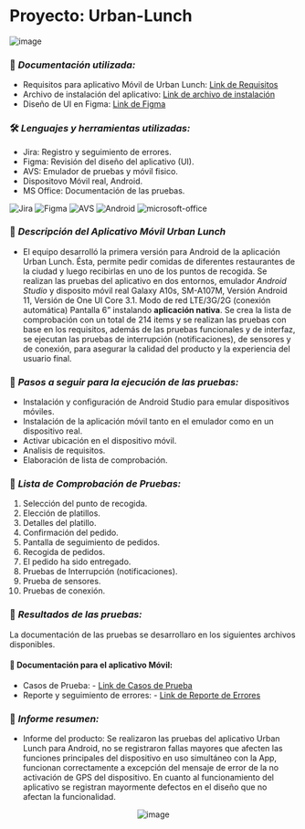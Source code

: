 
# Proyecto: Urban-Lunch
![image](https://github.com/user-attachments/assets/982b3781-5918-4f7f-9b0c-7058b840e4c6)

### :page_facing_up: *Documentación utilizada:* 
- Requisitos para aplicativo Móvil de Urban Lunch: [Link de Requisitos](https://practicum-content.s3.us-west-1.amazonaws.com/new-markets/qa-sprint-5/ESP/Requisitos_para_la_aplicacin_mvil_Urban_lunch.pdf)
- Archivo de instalación del aplicativo:  [Link de archivo de instalación](https://drive.google.com/file/d/1Mbh951hRTU0OrLT96TEUkkX8wDq1xl9n/view?usp=drive_link)
- Diseño de UI en Figma:  [Link de Figma](https://www.figma.com/design/RszsxqxH6fbLfrEnfQUg6X/Urban.Lunch?node-id=0-1&node-type=canvas)


### 🛠️ *Lenguajes y herramientas utilizadas:*
<div id="header" align="left">
    
- Jira: Registro y seguimiento de errores.
- Figma: Revisión del diseño del aplicativo (UI).
- AVS: Emulador de pruebas y móvil fisico.
- Dispositovo Móvil real, Android.
- MS Office: Documentación de las pruebas.

</a>
<img decoding="async" src="https://img.shields.io/badge/Jira-0052CC?style=for-the-badge&logo=Jira&logoColor=white" alt="Jira"/>
<img decoding="async" src="https://img.shields.io/badge/Figma-black?style=for-the-badge&logo=Figma&logoColor=white" alt="Figma"/>
<img decoding="async" src="https://img.shields.io/badge/AVS-404040?style=for-the-badge&logo=AVS&logoColor=white" alt="AVS"/>
<img decoding="async" src="https://img.shields.io/badge/Android-404040?style=for-the-badge&logo=Android&logoColor=white" alt="Android"/>
<img decoding="async" src="https://img.shields.io/badge/Microsoft_Office-D86B01?style=for-the-badge&logo=microsoft-office&logoColor=white" alt="microsoft-office"/>
</a>

### :iphone:  *Descripción del Aplicativo Móvil Urban Lunch* 
- El equipo desarrolló la primera versión para Android de la aplicación Urban Lunch. Ésta, permite pedir comidas de diferentes restaurantes de la ciudad y luego recibirlas en uno de los puntos de recogida. Se realizan las pruebas del aplicativo en dos entornos, emulador *Android Studio* y disposito móvil real Galaxy A10s, SM-A107M, Versión Android 11, Versión de One UI Core 3.1. Modo de red LTE/3G/2G (conexión automática) Pantalla 6” instalando **aplicación nativa**.
 Se crea la lista de comprobación con un total de 214 items y se realizan las pruebas con base en los requisitos, además de las pruebas funcionales y de interfaz, se ejecutan las pruebas de interrupción (notificaciones), de sensores y de conexión, para asegurar la calidad del producto y la experiencia del usuario final.


### :paw_prints: *Pasos a seguir para la ejecución de las pruebas:* 
- Instalación y configuración de Android Studio para emular dispositivos móviles.
- Instalación de la aplicación móvil tanto en el emulador como en un dispositivo real.
- Activar ubicación en el dispositivo móvil.
- Analisis de requisitos.
- Elaboración de lista de comprobación.

### :page_facing_up: *Lista de Comprobación de Pruebas:*  

1. Selección del punto de recogida.
2. Elección de platillos.
3. Detalles del platillo.
4. Confirmación del pedido.
5. Pantalla de seguimiento de pedidos.
6. Recogida de pedidos.
7. El pedido ha sido entregado.
8. Pruebas de Interrupción (notificaciones).
9. Prueba de sensores.
10. Pruebas de conexión.

### 🧪 *Resultados de las pruebas:* 
 La documentación de las pruebas se desarrollaro en los siguientes archivos disponibles.

#### :file_folder: Documentación para el aplicativo Móvil:
  - Casos de Prueba: - [Link de Casos de Prueba](https://docs.google.com/spreadsheets/d/12y-hdjT3qAZjI9dRls0HGVgNjb5V35E2/edit?usp=sharing&ouid=117701476691019254617&rtpof=true&sd=true)
  - Reporte y seguimiento de errores: - [Link de Reporte de Errores](https://arqkarvga.atlassian.net/issues/?jql=project+%3D+%22KV1G5SIDE%22+ORDER+BY+created+DESC&atlOrigin=eyJpIjoiOWVhZGY3NDY5NThiNDczZDhmMjM0ZGM1YjA4ZTdiNDciLCJwIjoiaiJ9)

### :page_facing_up: *Informe resumen:* 
 - Informe del producto:
Se realizaron las pruebas del aplicativo Urban Lunch para Android, no se registraron fallas mayores que afecten las funciones principales del dispositivo en uso simultáneo con la App,  funcionan correctamente a excepción del mensaje de error de la no activación de GPS del dispositivo.
En cuanto al funcionamiento del aplicativo se registran mayormente defectos en el diseño que no afectan la funcionalidad.

   
<div id="header" align="center"> 
  
  ![image](https://github.com/user-attachments/assets/9c9efe73-cd16-4993-9cf0-bdafefed981c)

